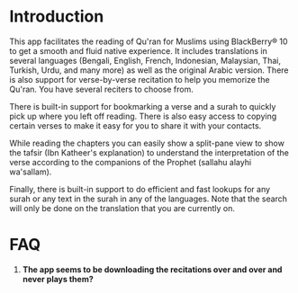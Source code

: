 # Introduction #

This app facilitates the reading of Qu'ran for Muslims using BlackBerry® 10 to get a smooth and fluid native experience. It includes translations in several languages (Bengali, English, French, Indonesian, Malaysian, Thai, Turkish, Urdu, and many more) as well as the original Arabic version. There is also support for verse-by-verse recitation to help you memorize the Qu'ran. You have several reciters to choose from.

There is built-in support for bookmarking a verse and a surah to quickly pick up where you left off reading. There is also easy access to copying certain verses to make it easy for you to share it with your contacts.

While reading the chapters you can easily show a split-pane view to show the tafsir (Ibn Katheer's explanation) to understand the interpretation of the verse according to the companions of the Prophet (sallahu alayhi wa'sallam).

Finally, there is built-in support to do efficient and fast lookups for any surah or any text in the surah in any of the languages. Note that the search will only be done on the translation that you are currently on.


# FAQ #

1. **The app seems to be downloading the recitations over and over and never plays them?**
